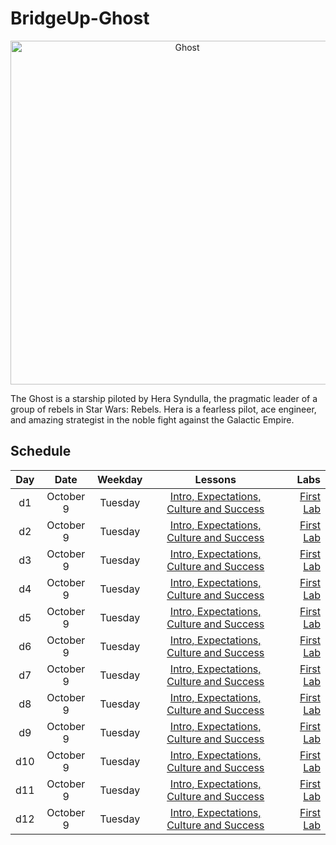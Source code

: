 # BridgeUp-Ghost

<p align="center">
  <img  src="http://www.jedinews.co.uk/wp-content/uploads/2018/01/forces-of-destiny-comic-hera.jpg" width="550px" alt="Ghost">
</p>

The Ghost is a starship piloted by Hera Syndulla, the pragmatic leader of a group of rebels in Star Wars: Rebels. Hera is a fearless pilot, ace engineer, and amazing strategist in the noble fight against the Galactic Empire.


## Schedule
  | Day | Date        | Weekday | Lessons     | Labs        |
  |:------:|:---------------:|:------------:|:--------------------:|--------------------:|
  | d1  |October 9 |Tuesday | [Intro, Expectations, Culture and Success](./d1/lessons)| [First Lab](./d1/labs)|
  | d2  |October 9 |Tuesday | [Intro, Expectations, Culture and Success](./d2/lessons)| [First Lab](./d2/labs)|
  | d3  |October 9 |Tuesday | [Intro, Expectations, Culture and Success](./d3/lessons)| [First Lab](./d3/labs)|
  | d4  |October 9 |Tuesday | [Intro, Expectations, Culture and Success](./d4/lessons)| [First Lab](./d4/labs)|
  | d5  |October 9 |Tuesday | [Intro, Expectations, Culture and Success](./d5/lessons)| [First Lab](./d5/labs)|
  | d6  |October 9 |Tuesday | [Intro, Expectations, Culture and Success](./d6/lessons)| [First Lab](./d6/labs)|
  | d7  |October 9 |Tuesday | [Intro, Expectations, Culture and Success](./d7/lessons)| [First Lab](./d7/labs)|
  | d8  |October 9 |Tuesday | [Intro, Expectations, Culture and Success](./d8/lessons)| [First Lab](./d8/labs)|
  | d9  |October 9 |Tuesday | [Intro, Expectations, Culture and Success](./d9/lessons)| [First Lab](./d9/labs)|
  | d10  |October 9 |Tuesday | [Intro, Expectations, Culture and Success](./d10/lessons)| [First Lab](./d10/labs)|
  | d11  |October 9 |Tuesday | [Intro, Expectations, Culture and Success](./d11/lessons)| [First Lab](./d11/labs)|
  | d12  |October 9 |Tuesday | [Intro, Expectations, Culture and Success](./d12/lessons)| [First Lab](./d12/labs)|
